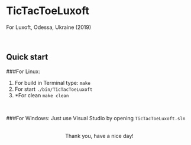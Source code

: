 # TicTacToeLuxoft
For Luxoft, Odessa, Ukraine (2019)

<br />

## Quick start
###For Linux:
1. For build in Terminal type: `make`
2. For start `./bin/TicTacToeLuxoft`
3. *For clean `make clean`

<br />

###For Windows:
Just use Visual Studio by opening `TicTacToeLuxoft.sln`

<br />
<div align="center">
    Thank you, have a nice day!
<div>